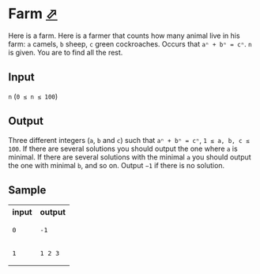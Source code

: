 # Farm [⬀](https://acm.timus.ru/problem.aspx?space=1&num=1349)

Here is a farm. Here is a farmer that counts how many animal live in his farm: `a` camels, `b` sheep, `c` green cockroaches. Occurs that `aⁿ + bⁿ = cⁿ`. `n` is given. You are to find all the rest.

## Input

`n` (`0 ≤ n ≤ 100`)

## Output

Three different integers (`a`, `b` and `c`) such that `aⁿ + bⁿ = cⁿ`, `1 ≤ a, b, c ≤ 100`. If there are several solutions you should output the one where `a` is minimal. If there are several solutions with the minimal `a` you should output the one with minimal `b`, and so on. Output `−1` if there is no solution.

## Sample

<table>
<tr>
<th>input</th>
<th>output</th>
</tr>
<tr>
<td style="vertical-align: top">
<pre>
0
</pre>
</td>
<td style="vertical-align: top">
<pre>
-1
</pre>
</td>
</tr>
<td style="vertical-align: top">
<pre>
1
</pre>
</td>
<td style="vertical-align: top">
<pre>
1 2 3
</pre>
</td>
</tr>
</table>

